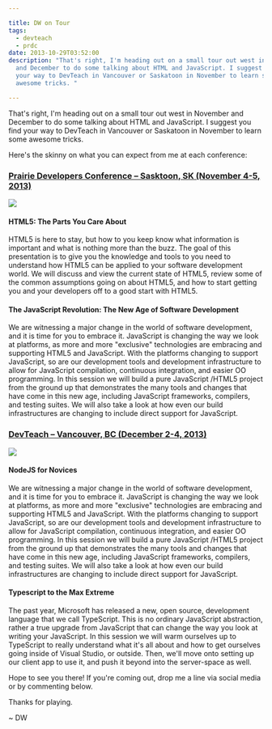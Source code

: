 ```yaml
---

title: DW on Tour
tags:
  - devteach
  - prdc
date: 2013-10-29T03:52:00
description: "That's right, I'm heading out on a small tour out west in November
  and December to do some talking about HTML and JavaScript. I suggest you find
  your way to DevTeach in Vancouver or Saskatoon in November to learn some
  awesome tricks. "

---
```


[1]: header_prairie_dev_con_saskatoon.jpg
[2]: devteach_logo.gif

That's right, I'm heading out on a small tour out west in November and December to do some talking about HTML and JavaScript. I suggest you find your way to DevTeach in Vancouver or Saskatoon in November to learn some awesome tricks. 

Here's the skinny on what you can expect from me at each conference: 

### [Prairie Developers Conference – Sasktoon, SK (November 4-5, 2013)](http://www.prairiedevcon.com)

![][1]

#### HTML5: The Parts You Care About

HTML5 is here to stay, but how to you keep know what information is important and what is nothing more than the buzz. The goal of this presentation is to give you the knowledge and tools to you need to understand how HTML5 can be applied to your software development world. We will discuss and view the current state of HTML5, review some of the common assumptions going on about HTML5, and how to start getting you and your developers off to a good start with HTML5\. 

#### The JavaScript Revolution: The New Age of Software Development

We are witnessing a major change in the world of software development, and it is time for you to embrace it. JavaScript is changing the way we look at platforms, as more and more "exclusive" technologies are embracing and supporting HTML5 and JavaScript. With the platforms changing to support JavaScript, so are our development tools and development infrastructure to allow for JavaScript compilation, continuous integration, and easier OO programming. In this session we will build a pure JavaScript /HTML5 project from the ground up that demonstrates the many tools and changes that have come in this new age, including JavaScript frameworks, compilers, and testing suites. We will also take a look at how even our build infrastructures are changing to include direct support for JavaScript. 

### [DevTeach – Vancouver, BC (December 2-4, 2013)](http://www.devteach.com)

![][2]

#### NodeJS for Novices

We are witnessing a major change in the world of software development, and it is time for you to embrace it. JavaScript is changing the way we look at platforms, as more and more "exclusive" technologies are embracing and supporting HTML5 and JavaScript. With the platforms changing to support JavaScript, so are our development tools and development infrastructure to allow for JavaScript compilation, continuous integration, and easier OO programming. In this session we will build a pure JavaScript /HTML5 project from the ground up that demonstrates the many tools and changes that have come in this new age, including JavaScript frameworks, compilers, and testing suites. We will also take a look at how even our build infrastructures are changing to include direct support for JavaScript. 

#### Typescript to the Max Extreme

The past year, Microsoft has released a new, open source, development language that we call TypeScript. This is no ordinary JavaScript abstraction, rather a true upgrade from JavaScript that can change the way you look at writing your JavaScript. In this session we will warm ourselves up to TypeScript to really understand what it's all about and how to get ourselves going inside of Visual Studio, or outside. Then, we'll move onto setting up our client app to use it, and push it beyond into the server-space as well. 

Hope to see you there! If you're coming out, drop me a line via social media or by commenting below. 

Thanks for playing. 

~ DW
